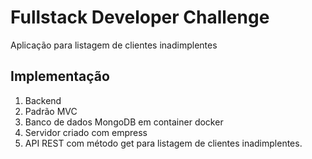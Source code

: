 # Fullstack Developer Challenge

Aplicação para listagem de clientes inadimplentes

## Implementação

1. Backend
1. Padrão MVC
1. Banco de dados MongoDB em container docker
1. Servidor criado com empress
1. API REST com método get para listagem de clientes inadimplentes.
